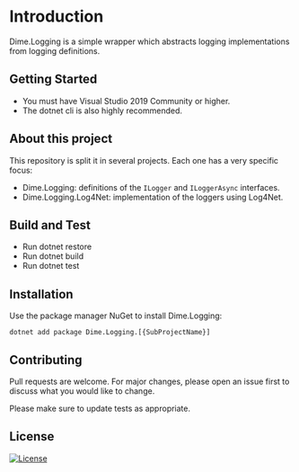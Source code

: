 # Introduction

Dime.Logging is a simple wrapper which abstracts logging implementations from logging definitions.

## Getting Started

- You must have Visual Studio 2019 Community or higher.
- The dotnet cli is also highly recommended.

## About this project

This repository is split it in several projects. Each one has a very specific focus:

- Dime.Logging: definitions of the `ILogger` and `ILoggerAsync` interfaces.
- Dime.Logging.Log4Net: implementation of the loggers using Log4Net.

## Build and Test

- Run dotnet restore
- Run dotnet build
- Run dotnet test

## Installation

Use the package manager NuGet to install Dime.Logging:

`dotnet add package Dime.Logging.[{SubProjectName}]`

## Contributing

Pull requests are welcome. For major changes, please open an issue first to discuss what you would like to change.

Please make sure to update tests as appropriate.

## License

[![License](http://img.shields.io/:license-mit-blue.svg?style=flat-square)](http://badges.mit-license.org)